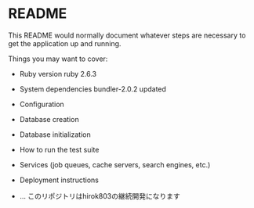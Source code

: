 # README

This README would normally document whatever steps are necessary to get the
application up and running.

Things you may want to cover:

* Ruby version
ruby 2.6.3
* System dependencies
bundler-2.0.2 updated
* Configuration

* Database creation

* Database initialization

* How to run the test suite

* Services (job queues, cache servers, search engines, etc.)

* Deployment instructions


* ...
このリポジトリはhirok803の継続開発になります

